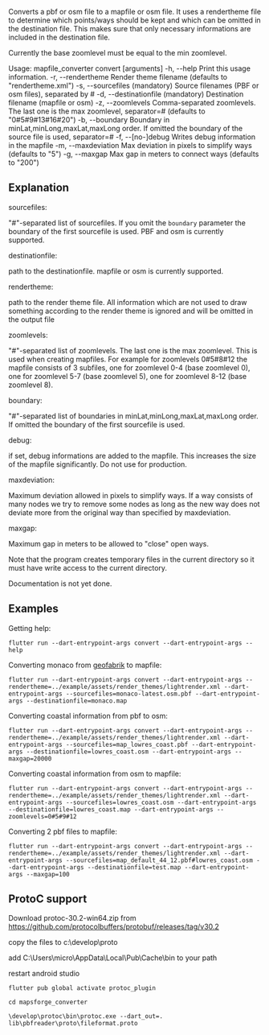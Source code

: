 Converts a pbf or osm file to a mapfile or osm file. It uses a rendertheme file to determine which points/ways should be kept and which can be omitted in the destination file. This makes sure that only necessary informations are included in the destination file.

Currently the base zoomlevel must be equal to the min zoomlevel.

Usage: mapfile_converter convert [arguments]
-h, --help                           Print this usage information.
-r, --rendertheme                    Render theme filename
(defaults to "rendertheme.xml")
-s, --sourcefiles (mandatory)        Source filenames (PBF or osm files), separated by #
-d, --destinationfile (mandatory)    Destination filename (mapfile or osm)
-z, --zoomlevels                     Comma-separated zoomlevels. The last one is the max zoomlevel, separator=#
(defaults to "0#5#9#13#16#20")
-b, --boundary                       Boundary in minLat,minLong,maxLat,maxLong order. If omitted the boundary of the source file is used, separator=#
-f, --[no-]debug                     Writes debug information in the mapfile
-m, --maxdeviation                   Max deviation in pixels to simplify ways
(defaults to "5")
-g, --maxgap                         Max gap in meters to connect ways
(defaults to "200")


## Explanation

sourcefiles:

"#"-separated list of sourcefiles. If you omit the ``boundary`` parameter the boundary of the first sourcefile is used. PBF and osm is currently supported.

destinationfile:

path to the destinationfile. mapfile or osm is currently supported.

rendertheme:

path to the render theme file. All information which are not used to draw something according to the render theme is ignored and will be omitted in the output file

zoomlevels: 
 
"#"-separated list of zoomlevels. The last one is the max zoomlevel. This is used when creating mapfiles. 
For example for zoomlevels 0#5#8#12 the mapfile consists of 3 subfiles, one for zoomlevel 0-4 (base zoomlevel 0), one for zoomlevel 5-7 (base zoomlevel 5), one for zoomlevel 8-12 (base zoomlevel 8).  

boundary:

"#"-separated list of boundaries in minLat,minLong,maxLat,maxLong order. If omitted the boundary of the first sourcefile is used.

debug:

if set, debug informations are added to the mapfile. This increases the size of the mapfile significantly. Do not use for production.

maxdeviation:

Maximum deviation allowed in pixels to simplify ways. If a way consists of many nodes we try to remove some nodes as long as the new way does not deviate more from the original way than specified by maxdeviation.

maxgap:

Maximum gap in meters to be allowed to "close" open ways. 


Note that the program creates temporary files in the current directory so it must have write access to the current directory.


Documentation is not yet done.

## Examples 

Getting help: 

    flutter run --dart-entrypoint-args convert --dart-entrypoint-args --help

Converting monaco from [geofabrik](https://download.geofabrik.de/europe/monaco.html) to mapfile:

    flutter run --dart-entrypoint-args convert --dart-entrypoint-args --rendertheme=../example/assets/render_themes/lightrender.xml --dart-entrypoint-args --sourcefiles=monaco-latest.osm.pbf --dart-entrypoint-args --destinationfile=monaco.map

Converting coastal information from pbf to osm:

    flutter run --dart-entrypoint-args convert --dart-entrypoint-args --rendertheme=../example/assets/render_themes/lightrender.xml --dart-entrypoint-args --sourcefiles=map_lowres_coast.pbf --dart-entrypoint-args --destinationfile=lowres_coast.osm --dart-entrypoint-args --maxgap=20000

Converting coastal information from osm to mapfile:

    flutter run --dart-entrypoint-args convert --dart-entrypoint-args --rendertheme=../example/assets/render_themes/lightrender.xml --dart-entrypoint-args --sourcefiles=lowres_coast.osm --dart-entrypoint-args --destinationfile=lowres_coast.map --dart-entrypoint-args --zoomlevels=0#5#9#12

Converting 2 pbf files to mapfile:

    flutter run --dart-entrypoint-args convert --dart-entrypoint-args --rendertheme=../example/assets/render_themes/lightrender.xml --dart-entrypoint-args --sourcefiles=map_default_44_12.pbf#lowres_coast.osm --dart-entrypoint-args --destinationfile=test.map --dart-entrypoint-args --maxgap=100

## ProtoC support

Download protoc-30.2-win64.zip from https://github.com/protocolbuffers/protobuf/releases/tag/v30.2

copy the files to c:\develop\proto

add C:\Users\micro\AppData\Local\Pub\Cache\bin to your path

restart android studio

    flutter pub global activate protoc_plugin

    cd mapsforge_converter

    \develop\protoc\bin\protoc.exe --dart_out=. lib\pbfreader\proto\fileformat.proto
